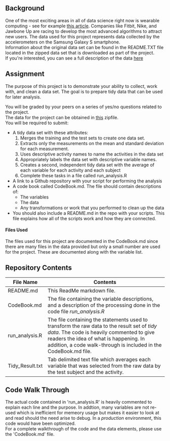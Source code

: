 ## Background
One of the most exciting areas in all of data science right now is wearable computing - see for example [this article](http://www.insideactivitytracking.com/data-science-activity-tracking-and-the-battle-for-the-worlds-top-sports-brand/). Companies like Fitbit, Nike, and Jawbone Up are racing to develop the most advanced algorithms to attract new users. The data used for this project represents data collected by the accelerometers on the Samsung Galaxy S smartphone.  
Information about the original data set can be found in the README.TXT file located in the zipped data set that is downloaded as part of the project.  
If you're interested, you can see a full description of the data [here](http://archive.ics.uci.edu/ml/datasets/Human+Activity+Recognition+Using+Smartphones)

## Assignment
The purpose of this project is to demonstrate your ability to collect, work with, and clean a data set. The goal is to prepare tidy data that can be used for later analysis. 

You will be graded by your peers on a series of yes/no questions related to the project.   
The data for the project can be obtained in [this](https://d396qusza40orc.cloudfront.net/getdata%2Fprojectfiles%2FUCI%20HAR%20Dataset.zip) zipfile.  
You will be required to submit:
* A tidy data set with these attributes:
  1. Merges the training and the test sets to create one data set.
  2. Extracts only the measurements on the mean and standard deviation for each measurement. 
  3. Uses descriptive activity names to name the activities in the data set 
  4. Appropriately labels the data set with descriptive variable names. 
  5. Creates a second, independent tidy data set with the average of each variable for each activity and each subject
  6. Complete these tasks in a file called run_analysis.R
* A link to a Github repository with your script for performing the analysis  
* A code book called CodeBook.md. The file should contain descriptions of:  
  * The variables
  * The data
  * Any transformations or work that you performed to clean up the data    
* You should also include a README.md in the repo with your scripts. This file explains how all of the scripts work and how they are connected.


#### Files Used
The files used for this project are documented in the CodeBook.md since there are many files in the data provided but only a small number are used for the project.  These are documented along with the variable list.

## Repository Contents
File Name | Contents
--- | --- 
README.md | This ReadMe markdown file.
CodeBook.md | The file containing the variable descriptions, and a description of the processing done in the code file *run_analysis.R*
run_analysis.R | The file containing the statements used to transform the raw data to the result set of *tidy data*. The code is heavily commented to give readers the idea of what is happening. In addition, a code walk-through is included in the CodeBook.md file.
Tidy_Result.txt | Tab delimited text file which averages each variable that was selected from the raw data by the test subject and the activity.

## Code Walk Through
The actual code contained in 'run_analysis.R' is heavily commented to explain each line and the purpose.  In addtion, many variables are not re-used which is inefficient for memeory usage but makes it easier to look at and read should the need arise to debug.  In a *production* environment, this code would have been optimized.  
For a complete walkthrough of the code and the data elements, please use the 'CodeBook.md' file.


